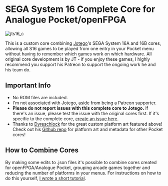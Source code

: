 # SEGA System 16 Complete Core for Analogue Pocket/openFPGA

![jts16_c](https://github.com/espiox/jts16_complete/assets/60354147/4cf52a10-8624-4249-a715-933d83e74337)

This is a custom core combining [Jotego](https://www.patreon.com/jotego)'s SEGA System 16A and 16B cores, allowing all S16 games to be played from one entry in your Pocket menu without having to remember which games work on which hardware. All original core development is by JT - if you enjoy these games, I highly recommend you support his Patreon to support the ongoing work he and his team do.


## Important Info
- No ROM files are included.
- I'm not associated with Jotego, aside from being a Patreon supporter.
- **Please do not report issues with this complete core to Jotego.** If there's an issue, please test the issue with the original cores first. If it's specific to the complete core, [create an issue here](https://github.com/espiox/openfpga-combo-cores/issues).
- Thanks to [Dyreschlock](https://github.com/dyreschlock) for the great custom platform art featured above! Check out his [Github repo](https://github.com/dyreschlock/pocket-platform-images) for platform art and metadata for other Pocket cores!


## How to Combine Cores
By making some edits to .json files it's possible to combine cores created for openFPGA/Analogue Pocket, grouping arcade games together and reducing the number of platforms in your menus. For instructions on how to do this yourself, [I wrote a short tutorial](https://github.com/espiox/openfpga-combo-cores/blob/main/Combining-Cores.md).
